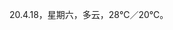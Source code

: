 <link href="../../css/style.css" rel="stylesheet" type="text/css" />

<span class="fzzy">20.4.18，星期六，多云，28℃／20℃。

